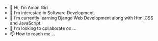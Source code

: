 - 👋 Hi, I’m Aman Giri
- 👀 I’m interested in Software Development.
- 🌱 I’m currently learning Django Web Development along with Html,CSS and JavaScript.
- 💞️ I’m looking to collaborate on ...
- 📫 How to reach me ...

<!---
AmanGiri007/AmanGiri007 is a ✨ special ✨ repository because its `README.md` (this file) appears on your GitHub profile.
You can click the Preview link to take a look at your changes.
--->
